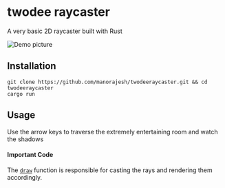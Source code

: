 # twodee raycaster
A very basic 2D raycaster built with Rust

![Demo picture](https://github.com/manorajesh/twodeeraycaster/blob/twodeeraycaster/images/demo.png)

## Installation
```
git clone https://github.com/manorajesh/twodeeraycaster.git && cd twodeeraycaster
cargo run
```

## Usage
Use the arrow keys to traverse the extremely entertaining room and watch the shadows

#### Important Code
The [`draw`](https://github.com/manorajesh/twodeeraycaster/blob/cdf31fba1238801ae4804fe2ce98fec9d935985d/src/raycaster.rs#L147-L207) function is responsible for casting the rays and rendering them accordingly.
